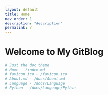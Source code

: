 ```yaml
---
layout: default
title: Home
nav_order: 1
description: "description"
permalink: /
---
```


# Welcome to My GitBlog

```python
# Just the doc theme
# Home - /index.md
# favicon.ico - /favicon.ico
# About.md - /docs/About.md
# Language - /docs/Language
# Python - /docs/Language/Python
```
